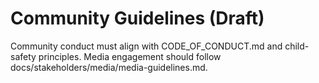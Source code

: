# Community Guidelines (Draft)

Community conduct must align with CODE_OF_CONDUCT.md and child-safety principles. Media engagement should follow docs/stakeholders/media/media-guidelines.md.
